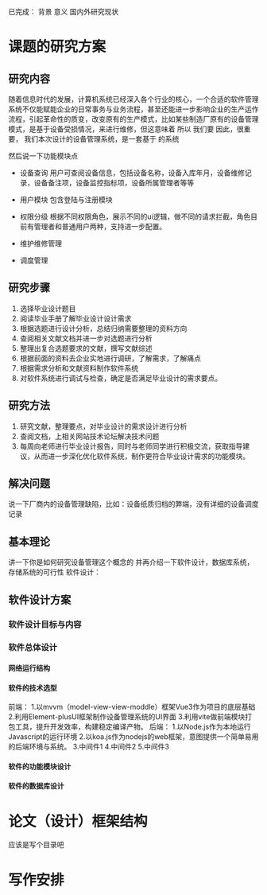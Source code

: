 已完成：
背景 意义
国内外研究现状




# 课题的研究方案
## 研究内容

随着信息时代的发展，计算机系统已经深入各个行业的核心，一个合适的软件管理系统不仅能赋能企业的日常事务与业务流程，甚至还能进一步影响企业的生产运作流程，引起革命性的质变，改变原有的生产模式，比如某些制造厂原有的设备管理模式，是基于设备受损情况，来进行维修，但这意味着
所以
我们要
因此，很重要，
我们本次设计的设备管理系统，是一套基于    的系统

然后说一下功能模块点

- 设备查询
  用户可查阅设备信息，包括设备名称，设备入库年月，设备维修记录，设备备注项，设备监控指标项，设备所属管理者等等
- 用户模块
  包含登陆与注册模块
- 权限分级
  根据不同权限角色，展示不同的ui逻辑，做不同的请求拦截，角色目前有管理者和普通用户两种，支持进一步配置。
- 维护维修管理
  
- 调度管理

## 研究步骤
 1. 选择毕业设计题目
 2. 阅读毕业手册了解毕业设计设计需求
 3. 根据选题进行设计分析，总结归纳需要整理的资料方向
 4. 查阅相关文献文档并进一步对选题进行分析
 5. 整理出复合选题要求的文献，撰写文献综述
 6. 根据前面的资料去企业实地进行调研，了解需求，了解痛点
 7. 根据需求分析和文献资料制作软件系统
 8. 对软件系统进行调试与检查，确定是否满足毕业设计的需求要点。
## 研究方法
 1. 研究文献，整理要点，对毕业设计的需求设计进行分析
 2. 查阅文档，上相关网站技术论坛解决技术问题
 3. 每周向老师进行毕业设计报告，同时与老师同学进行积极交流，获取指导建议，从而进一步深化优化软件系统，制作更符合毕业设计需求的功能模块。
## 解决问题

说一下厂商内的设备管理缺陷，比如：设备纸质归档的弊端，没有详细的设备调度记录

## 基本理论
讲一下你是如何研究设备管理这个概念的
并再介绍一下软件设计，数据库系统，存储系统的可行性
软件设计：

## 软件设计方案

### 软件设计目标与内容

### 软件总体设计
#### 网络运行结构

#### 软件的技术选型
前端：
1.以mvvm（model-view-view-moddle）框架Vue3作为项目的底层基础
2.利用Element-plusUI框架制作设备管理系统的UI界面
3.利用vite做前端模块打包工具，提升开发效率，构建稳定编译产物。
后端：
1.以Node.js作为本地运行Javascript的运行环境
2.以koa.js作为nodejs的web框架，意图提供一个简单易用的后端环境与系统。
3.中间件1
4.中间件2
5.中间件3
#### 软件的功能模块设计
#### 软件的数据库设计

# 论文（设计）框架结构
应该是写个目录吧


# 写作安排